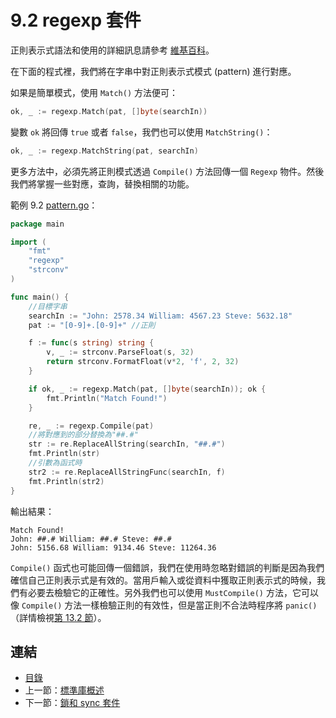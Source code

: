 # 9.2 regexp 套件

正則表示式語法和使用的詳細訊息請參考 [維基百科](http://en.wikipedia.org/wiki/Regular_expression)。

在下面的程式裡，我們將在字串中對正則表示式模式 (pattern) 進行對應。

如果是簡單模式，使用 `Match()` 方法便可：

```go
ok, _ := regexp.Match(pat, []byte(searchIn))
```

變數 `ok` 將回傳 `true` 或者 `false`，我們也可以使用 `MatchString()`：

```go
ok, _ := regexp.MatchString(pat, searchIn)
```

更多方法中，必須先將正則模式透過 `Compile()` 方法回傳一個 `Regexp` 物件。然後我們將掌握一些對應，查詢，替換相關的功能。

範例 9.2 [pattern.go](examples/chapter_9/pattern.go)：

```go
package main

import (
	"fmt"
	"regexp"
	"strconv"
)

func main() {
	//目標字串
	searchIn := "John: 2578.34 William: 4567.23 Steve: 5632.18"
	pat := "[0-9]+.[0-9]+" //正則

	f := func(s string) string {
		v, _ := strconv.ParseFloat(s, 32)
		return strconv.FormatFloat(v*2, 'f', 2, 32)
	}

	if ok, _ := regexp.Match(pat, []byte(searchIn)); ok {
		fmt.Println("Match Found!")
	}

	re, _ := regexp.Compile(pat)
	//將對應到的部分替換為"##.#"
	str := re.ReplaceAllString(searchIn, "##.#")
	fmt.Println(str)
	//引數為函式時
	str2 := re.ReplaceAllStringFunc(searchIn, f)
	fmt.Println(str2)
}
```

輸出結果：

	Match Found!
	John: ##.# William: ##.# Steve: ##.#
	John: 5156.68 William: 9134.46 Steve: 11264.36

`Compile()` 函式也可能回傳一個錯誤，我們在使用時忽略對錯誤的判斷是因為我們確信自己正則表示式是有效的。當用戶輸入或從資料中獲取正則表示式的時候，我們有必要去檢驗它的正確性。另外我們也可以使用 `MustCompile()` 方法，它可以像 `Compile()` 方法一樣檢驗正則的有效性，但是當正則不合法時程序將 `panic()`（詳情檢視[第 13.2 節](13.2.md)）。

## 連結

- [目錄](directory.md)
- 上一節：[標準庫概述](09.1.md)
- 下一節：[鎖和 sync 套件](09.3.md)
